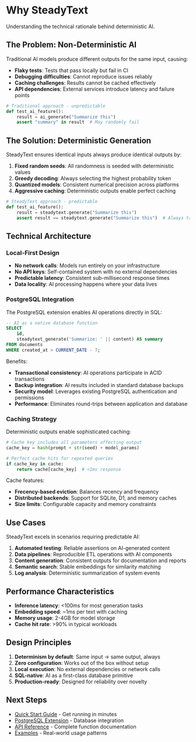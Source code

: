 # Why SteadyText

Understanding the technical rationale behind deterministic AI.

## The Problem: Non-Deterministic AI

Traditional AI models produce different outputs for the same input, causing:

- **Flaky tests**: Tests that pass locally but fail in CI
- **Debugging difficulties**: Cannot reproduce issues reliably
- **Caching challenges**: Results cannot be cached effectively
- **API dependencies**: External services introduce latency and failure points

```python
# Traditional approach - unpredictable
def test_ai_feature():
    result = ai_generate("Summarize this")
    assert "summary" in result  # May randomly fail
```

## The Solution: Deterministic Generation

SteadyText ensures identical inputs always produce identical outputs by:

1. **Fixed random seeds**: All randomness is seeded with deterministic values
2. **Greedy decoding**: Always selecting the highest probability token
3. **Quantized models**: Consistent numerical precision across platforms
4. **Aggressive caching**: Deterministic outputs enable perfect caching

```python
# SteadyText approach - predictable
def test_ai_feature():
    result = steadytext.generate("Summarize this")
    assert result == steadytext.generate("Summarize this")  # Always true
```

## Technical Architecture

### Local-First Design

- **No network calls**: Models run entirely on your infrastructure
- **No API keys**: Self-contained system with no external dependencies
- **Predictable latency**: Consistent sub-millisecond response times
- **Data locality**: AI processing happens where your data lives

### PostgreSQL Integration

The PostgreSQL extension enables AI operations directly in SQL:

```sql
-- AI as a native database function
SELECT 
    id,
    steadytext_generate('Summarize: ' || content) AS summary
FROM documents
WHERE created_at > CURRENT_DATE - 7;
```

Benefits:
- **Transactional consistency**: AI operations participate in ACID transactions
- **Backup integration**: AI results included in standard database backups
- **Security model**: Leverages existing PostgreSQL authentication and permissions
- **Performance**: Eliminates round-trips between application and database

### Caching Strategy

Deterministic outputs enable sophisticated caching:

```python
# Cache key includes all parameters affecting output
cache_key = hash(prompt + str(seed) + model_params)

# Perfect cache hits for repeated queries
if cache_key in cache:
    return cache[cache_key]  # <1ms response
```

Cache features:
- **Frecency-based eviction**: Balances recency and frequency
- **Distributed backends**: Support for SQLite, D1, and memory caches
- **Size limits**: Configurable capacity and memory constraints

## Use Cases

SteadyText excels in scenarios requiring predictable AI:

1. **Automated testing**: Reliable assertions on AI-generated content
2. **Data pipelines**: Reproducible ETL operations with AI components
3. **Content generation**: Consistent outputs for documentation and reports
4. **Semantic search**: Stable embeddings for similarity matching
5. **Log analysis**: Deterministic summarization of system events

## Performance Characteristics

- **Inference latency**: <100ms for most generation tasks
- **Embedding speed**: ~1ms per text with caching
- **Memory usage**: 2-4GB for model storage
- **Cache hit rate**: >90% in typical workloads

## Design Principles

1. **Determinism by default**: Same input → same output, always
2. **Zero configuration**: Works out of the box without setup
3. **Local execution**: No external dependencies or network calls
4. **SQL-native**: AI as a first-class database primitive
5. **Production-ready**: Designed for reliability over novelty

## Next Steps

- [Quick Start Guide](quick-start.md) - Get running in minutes
- [PostgreSQL Extension](postgresql-extension.md) - Database integration
- [API Reference](api/index.md) - Complete function documentation
- [Examples](examples/index.md) - Real-world usage patterns